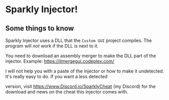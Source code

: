 # Sparkly Injector!

Some things to know
---
Sparkly Injector uses a DLL that the `Custom GUI` project compiles.
The program will *not* work if the DLL is next to it.


You need to download an assembly merger to make the DLL part of the injector.
Example: https://ilmergegui.codeplex.com/


I will not help you with a paste of the injector or how to make it undetected. It's really easy to do. If you want a less detected 

version, visit https://www.Discord.io/SparklyCheat (my Discord) for the download and news on the cheat this injector comes with.
